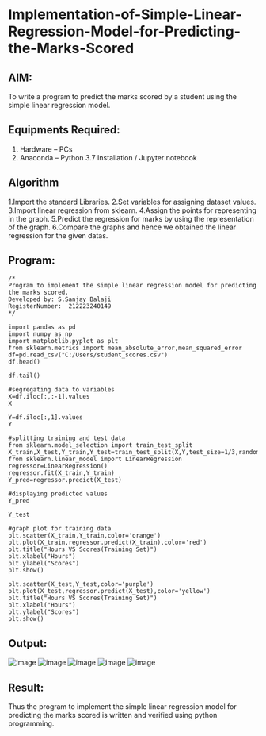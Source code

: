 # Implementation-of-Simple-Linear-Regression-Model-for-Predicting-the-Marks-Scored

## AIM:
To write a program to predict the marks scored by a student using the simple linear regression model.

## Equipments Required:
1. Hardware – PCs
2. Anaconda – Python 3.7 Installation / Jupyter notebook

## Algorithm
1.Import the standard Libraries.
2.Set variables for assigning dataset values.
3.Import linear regression from sklearn.
4.Assign the points for representing in the graph.
5.Predict the regression for marks by using the representation of the graph.
6.Compare the graphs and hence we obtained the linear regression for the given datas.

## Program:
```
/*
Program to implement the simple linear regression model for predicting the marks scored.
Developed by: S.Sanjay Balaji
RegisterNumber:  212223240149
*/
```
```
import pandas as pd
import numpy as np
import matplotlib.pyplot as plt
from sklearn.metrics import mean_absolute_error,mean_squared_error
df=pd.read_csv("C:/Users/student_scores.csv")
df.head()
```
```
df.tail()
```
```
#segregating data to variables
X=df.iloc[:,:-1].values
X
```
```
Y=df.iloc[:,1].values
Y
```
```
#splitting training and test data
from sklearn.model_selection import train_test_split
X_train,X_test,Y_train,Y_test=train_test_split(X,Y,test_size=1/3,random_state=0)
from sklearn.linear_model import LinearRegression
regressor=LinearRegression()
regressor.fit(X_train,Y_train)
Y_pred=regressor.predict(X_test)
```
```
#displaying predicted values
Y_pred
```
```
Y_test
```
```
#graph plot for training data
plt.scatter(X_train,Y_train,color='orange')
plt.plot(X_train,regressor.predict(X_train),color='red')
plt.title("Hours VS Scores(Training Set)")
plt.xlabel("Hours")
plt.ylabel("Scores")
plt.show()
```
```
plt.scatter(X_test,Y_test,color='purple')
plt.plot(X_test,regressor.predict(X_test),color='yellow')
plt.title("Hours VS Scores(Training Set)")
plt.xlabel("Hours")
plt.ylabel("Scores")
plt.show()
```
## Output:
![image](https://github.com/SanjayBalaji0/Implementation-of-Simple-Linear-Regression-Model-for-Predicting-the-Marks-Scored/assets/145533553/20a1eced-0ae2-4e69-8147-3bbce974770a)
![image](https://github.com/SanjayBalaji0/Implementation-of-Simple-Linear-Regression-Model-for-Predicting-the-Marks-Scored/assets/145533553/dc4bd297-e9e4-4325-8fcd-5534088a1c9d)
![image](https://github.com/SanjayBalaji0/Implementation-of-Simple-Linear-Regression-Model-for-Predicting-the-Marks-Scored/assets/145533553/11734e09-debc-44fe-9c71-0f6ff4b9d5c1)
![image](https://github.com/SanjayBalaji0/Implementation-of-Simple-Linear-Regression-Model-for-Predicting-the-Marks-Scored/assets/145533553/80a9d76c-03a8-4f6e-9db9-79f06bfe5a5d)
![image](https://github.com/SanjayBalaji0/Implementation-of-Simple-Linear-Regression-Model-for-Predicting-the-Marks-Scored/assets/145533553/9fa5fd7d-ee12-40d0-b800-2501073e139b)



## Result:
Thus the program to implement the simple linear regression model for predicting the marks scored is written and verified using python programming.
